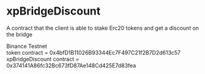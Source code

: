 # xpBridgeDiscount

A contract that the client is able to stake Erc20 tokens and get a discount on the bridge <br />

Binance Testnet <br />
token contract = 0x4bfD1B11026B93344Ec7F497C21f2B7D2d613c57 <br />
xpBridgeDiscount contract = 0x374141A86fc32Bc673fD87Ae148Cd425E7d83fea
